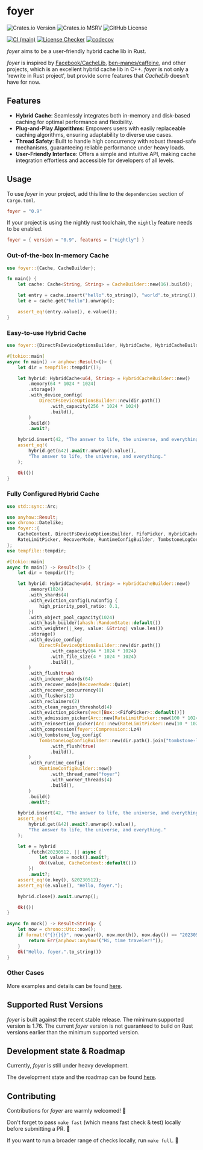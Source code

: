 # foyer

![Crates.io Version](https://img.shields.io/crates/v/foyer)
![Crates.io MSRV](https://img.shields.io/crates/msrv/foyer)
![GitHub License](https://img.shields.io/github/license/mrcroxx/foyer)

[![CI (main)](https://github.com/MrCroxx/foyer/actions/workflows/main.yml/badge.svg)](https://github.com/MrCroxx/foyer/actions/workflows/main.yml)
[![License Checker](https://github.com/MrCroxx/foyer/actions/workflows/license_check.yml/badge.svg)](https://github.com/MrCroxx/foyer/actions/workflows/license_check.yml)
[![codecov](https://codecov.io/github/MrCroxx/foyer/branch/main/graph/badge.svg?token=YO33YQCB70)](https://codecov.io/github/MrCroxx/foyer)

*foyer* aims to be a user-friendly hybrid cache lib in Rust. 

*foyer* is inspired by [Facebook/CacheLib](https://github.com/facebook/cachelib), [ben-manes/caffeine](https://github.com/ben-manes/caffeine), and other projects, which is an excellent hybrid cache lib in C++. *foyer* is not only a 'rewrite in Rust project', but provide some features that *CacheLib* doesn't have for now.

## Features

- **Hybrid Cache**: Seamlessly integrates both in-memory and disk-based caching for optimal performance and flexibility.
- **Plug-and-Play Algorithms**: Empowers users with easily replaceable caching algorithms, ensuring adaptability to diverse use cases.
- **Thread Safety**: Built to handle high concurrency with robust thread-safe mechanisms, guaranteeing reliable performance under heavy loads.
- **User-Friendly Interface**: Offers a simple and intuitive API, making cache integration effortless and accessible for developers of all levels.

## Usage

To use *foyer* in your project, add this line to the `dependencies` section of `Cargo.toml`.

```toml
foyer = "0.9"
```

If your project is using the nightly rust toolchain, the `nightly` feature needs to be enabled.

```toml
foyer = { version = "0.9", features = ["nightly"] }
```

### Out-of-the-box In-memory Cache

```rust
use foyer::{Cache, CacheBuilder};

fn main() {
    let cache: Cache<String, String> = CacheBuilder::new(16).build();

    let entry = cache.insert("hello".to_string(), "world".to_string());
    let e = cache.get("hello").unwrap();

    assert_eq!(entry.value(), e.value());
}
```

### Easy-to-use Hybrid Cache

```rust
use foyer::{DirectFsDeviceOptionsBuilder, HybridCache, HybridCacheBuilder};

#[tokio::main]
async fn main() -> anyhow::Result<()> {
    let dir = tempfile::tempdir()?;

    let hybrid: HybridCache<u64, String> = HybridCacheBuilder::new()
        .memory(64 * 1024 * 1024)
        .storage()
        .with_device_config(
            DirectFsDeviceOptionsBuilder::new(dir.path())
                .with_capacity(256 * 1024 * 1024)
                .build(),
        )
        .build()
        .await?;

    hybrid.insert(42, "The answer to life, the universe, and everything.".to_string());
    assert_eq!(
        hybrid.get(&42).await?.unwrap().value(),
        "The answer to life, the universe, and everything."
    );

    Ok(())
}
```

### Fully Configured Hybrid Cache

```rust
use std::sync::Arc;

use anyhow::Result;
use chrono::Datelike;
use foyer::{
    CacheContext, DirectFsDeviceOptionsBuilder, FifoPicker, HybridCache, HybridCacheBuilder, LruConfig,
    RateLimitPicker, RecoverMode, RuntimeConfigBuilder, TombstoneLogConfigBuilder,
};
use tempfile::tempdir;

#[tokio::main]
async fn main() -> Result<()> {
    let dir = tempdir()?;

    let hybrid: HybridCache<u64, String> = HybridCacheBuilder::new()
        .memory(1024)
        .with_shards(4)
        .with_eviction_config(LruConfig {
            high_priority_pool_ratio: 0.1,
        })
        .with_object_pool_capacity(1024)
        .with_hash_builder(ahash::RandomState::default())
        .with_weighter(|_key, value: &String| value.len())
        .storage()
        .with_device_config(
            DirectFsDeviceOptionsBuilder::new(dir.path())
                .with_capacity(64 * 1024 * 1024)
                .with_file_size(4 * 1024 * 1024)
                .build(),
        )
        .with_flush(true)
        .with_indexer_shards(64)
        .with_recover_mode(RecoverMode::Quiet)
        .with_recover_concurrency(8)
        .with_flushers(2)
        .with_reclaimers(2)
        .with_clean_region_threshold(4)
        .with_eviction_pickers(vec![Box::<FifoPicker>::default()])
        .with_admission_picker(Arc::new(RateLimitPicker::new(100 * 1024 * 1024)))
        .with_reinsertion_picker(Arc::new(RateLimitPicker::new(10 * 1024 * 1024)))
        .with_compression(foyer::Compression::Lz4)
        .with_tombstone_log_config(
            TombstoneLogConfigBuilder::new(dir.path().join("tombstone-log-file"))
                .with_flush(true)
                .build(),
        )
        .with_runtime_config(
            RuntimeConfigBuilder::new()
                .with_thread_name("foyer")
                .with_worker_threads(4)
                .build(),
        )
        .build()
        .await?;

    hybrid.insert(42, "The answer to life, the universe, and everything.".to_string());
    assert_eq!(
        hybrid.get(&42).await?.unwrap().value(),
        "The answer to life, the universe, and everything."
    );

    let e = hybrid
        .fetch(20230512, || async {
            let value = mock().await?;
            Ok((value, CacheContext::default()))
        })
        .await?;
    assert_eq!(e.key(), &20230512);
    assert_eq!(e.value(), "Hello, foyer.");

    hybrid.close().await.unwrap();

    Ok(())
}

async fn mock() -> Result<String> {
    let now = chrono::Utc::now();
    if format!("{}{}{}", now.year(), now.month(), now.day()) == "20230512" {
        return Err(anyhow::anyhow!("Hi, time traveler!"));
    }
    Ok("Hello, foyer.".to_string())
}
```

### Other Cases

More examples and details can be found [here](https://github.com/MrCroxx/foyer/tree/main/examples).

## Supported Rust Versions

*foyer* is built against the recent stable release. The minimum supported version is 1.76. The current *foyer* version is not guaranteed to build on Rust versions earlier than the minimum supported version.

## Development state & Roadmap

Currently, *foyer* is still under heavy development.

The development state and the roadmap can be found [here](https://github.com/users/MrCroxx/projects/4).

## Contributing

Contributions for *foyer* are warmly welcomed! 🥰

Don't forget to pass `make fast` (which means fast check & test) locally before submitting a PR. 🚀

If you want to run a broader range of checks locally, run `make full`. 🙌
